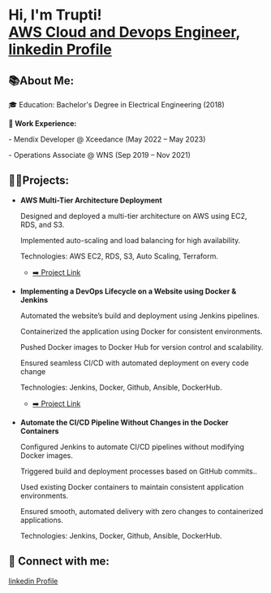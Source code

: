 <h1>Hi, I'm Trupti! <br/><a href="https://github.com/trupti-08">AWS Cloud and Devops Engineer</a>, <a href="https://www.linkedin.com/in/trupti-desai">linkedin Profile</a>
   
<h2>📚About Me:</h2>

   <p>🎓 Education: Bachelor's Degree in Electrical Engineering (2018)</p>
   <p><b>🏢 Work Experience:</b></p>
      <p>- Mendix Developer @ Xceedance (May 2022 – May 2023)</p>
      <p>- Operations Associate @ WNS (Sep 2019 – Nov 2021)</p>
      
<h2>👨‍💻Projects:</h2>

- <b>AWS Multi-Tier Architecture Deployment</b>
   <p>Designed and deployed a multi-tier architecture on AWS using EC2, RDS, and S3.</p>
   <p>Implemented auto-scaling and load balancing for high availability.</p>
   <p>Technologies: AWS EC2, RDS, S3, Auto Scaling, Terraform.</p>
  
  - [➡️ Project Link](https://github.com/)

- <b>Implementing a DevOps Lifecycle on a Website using Docker & Jenkins</b>
   <p>Automated the website’s build and deployment using Jenkins pipelines.</p>
   <p>Containerized the application using Docker for consistent environments.</p>
   <p>Pushed Docker images to Docker Hub for version control and scalability.</p>
   <p>Ensured seamless CI/CD with automated deployment on every code change</p>
   <p>Technologies: Jenkins, Docker, Github, Ansible, DockerHub.</p>
   
  - [➡️ Project Link](https://github.com/)
    
- <b>Automate the CI/CD Pipeline Without Changes in the Docker Containers</b>
   <p>Configured Jenkins to automate CI/CD pipelines without modifying Docker images.</p>
   <p>Triggered build and deployment processes based on GitHub commits..</p>
   <p>Used existing Docker containers to maintain consistent application environments.</p>
   <p>Ensured smooth, automated delivery with zero changes to containerized applications.</p>
   <p>Technologies: Jenkins, Docker, Github, Ansible, DockerHub.</p>
   
<h2> 🤳 Connect with me:</h2>
<a href="https://www.linkedin.com/in/trupti-desai">linkedin Profile</a>
<!--
**trupti-08/trupti-08** is a ✨ _special_ ✨ repository because its `README.md` (this file) appears on your GitHub profile.

Here are some ideas to get you started:

- 🔭 I’m currently working on ...
- 🌱 I’m currently learning ...
- 👯 I’m looking to collaborate on ...
- 🤔 I’m looking for help with ...
- 💬 Ask me about ...
- 📫 How to reach me: ...
- 😄 Pronouns: ...
- ⚡ Fun fact: ...
-->
